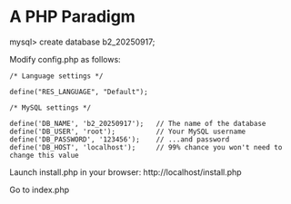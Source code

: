 # A PHP Paradigm

mysql> create database b2_20250917;

Modify config.php as follows:
```
/* Language settings */

define("RES_LANGUAGE", "Default");

/* MySQL settings */

define('DB_NAME', 'b2_20250917');   // The name of the database
define('DB_USER', 'root');          // Your MySQL username
define('DB_PASSWORD', '123456');    // ...and password
define('DB_HOST', 'localhost');     // 99% chance you won't need to change this value
```
Launch install.php in your browser: http://localhost/install.php

Go to index.php
